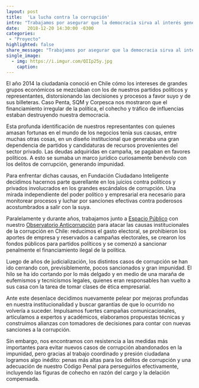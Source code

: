 ```yaml
---
layout: post
title:  'La lucha contra la corrupción'
intro: "Trabajamos por asegurar que la democracia sirva al interés general, y no al de grupos privilegiados."
date:   2018-12-20 14:30:00 -0300
categories:
 - "Proyecto"
highlighted: false
share_message: "Trabajamos por asegurar que la democracia sirva al interés general, y no al de grupos privilegiados. En @ciudadanoi te contamos cómo"
single_image:
  - img: https://i.imgur.com/QIIp25y.jpg
    caption: 
---
```

El año 2014 la ciudadanía conoció en Chile cómo los intereses de grandes grupos económicos se mezclaban con los de nuestros partidos políticos y representantes, distorsionando las decisiones y procesos a favor suyo y de sus billeteras. Caso Penta, SQM y Corpesca nos mostraron que el financiamiento irregular de la política, el cohecho y tráfico de influencias estaban destruyendo nuestra democracia.

Esta profunda identificación de nuestros representantes con quienes amasan fortunas en el mundo de los negocios tenía sus causas, entre muchas otras cosas, en un diseño institucional que generaba una gran dependencia de partidos y candidaturas de recursos provenientes del sector privado. Las deudas adquiridas en campaña, se pagaban en favores políticos. A esto se sumaba un marco jurídico curiosamente benévolo con los delitos de corrupción, generando impunidad.

Para enfrentar dichas causas, en Fundación Ciudadano Inteligente decidimos hacernos parte querellante en los juicios contra políticos y privados involucrados en los grandes escándalos de corrupción. Una mirada independiente del poder político y empresarial era necesario para monitorear procesos y luchar por sanciones efectivas contra poderosos acostumbrados a salir con la suya.

Paralelamente y durante años, trabajamos junto a [Espacio Público](https://www.espaciopublico.cl/) con nuestro [Observatorio Anticorrupción](https://observatorioanticorrupcion.cl/) para atacar las causas institucionales de la corrupción en Chile: reducimos el gasto electoral, se prohibieron los aportes de empresa y reservados a campañas electorales, se crearon los fondos públicos para partidos políticos y se comenzó a sancionar penalmente el financiamiento ilegal de la política.

Luego de años de judicialización, los distintos casos de corrupción se han ido cerrando con, previsiblemente, pocos sancionados y gran impunidad. El hilo se ha ido cortando por lo más delgado y en medio de una maraña de eufemismos y tecnicismos legales, quienes eran responsables han vuelto a sus casa con la tarea de tomar clases de ética empresarial.

Ante este desenlace decidimos nuevamente pelear por mejoras profundas en nuestra institucionalidad y buscar garantías de que lo ocurrido no volvería a suceder. Impulsamos fuertes campañas comunicacionales, articulamos a expertos y académicos, elaboramos propuestas técnicas y construimos alianzas con tomadores de decisiones para contar con nuevas sanciones a la corrupción.

Sin embargo, nos encontramos con resistencia a las medidas más importantes para evitar nuevos casos de corrupción abandonados en la impunidad, pero gracias al trabajo coordinado y presión ciudadana logramos algo inédito: penas más altas para los delitos de corrupción y una adecuación de nuestro Código Penal para perseguirlos efectivamente, incluyendo las figuras de cohecho en razón del cargo y la delación compensada.
